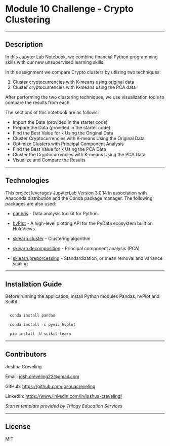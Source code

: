 # Module 10 Challenge - Crypto Clustering

---

## Description

In this Jupyter Lab Notebook, we combine financial Python programming skills with our new unsupervised learning skills.  

In this assignment we compare Crypto clusters by utlizing two techniques: 
1.  Cluster cryptocurrencies with K-means using original data
2.  Cluster cryptocurrencies with K-means using the PCA data 

After performing the two clustering techniques, we use visualization tools to compare the results from each. 

The sections of this notebook are as follows: 

* Import the Data (provided in the starter code)
* Prepare the Data (provided in the starter code)
* Find the Best Value for `k` Using the Original Data
* Cluster Cryptocurrencies with K-means Using the Original Data
* Optimize Clusters with Principal Component Analysis
* Find the Best Value for `k` Using the PCA Data
* Cluster the Cryptocurrencies with K-means Using the PCA Data
* Visualize and Compare the Results

---

## Technologies

This project leverages JupyterLab Version 3.0.14 in association with Anaconda distribution and the Conda package manager.  The following packages are also used: 

* [pandas](https://github.com/pandas-dev/pandas) - Data analysis toolkit for Python.

* [hvPlot](https://github.com/holoviz/hvplot) - A high-level plotting API for the PyData ecosystem built on HoloViews.

* [sklearn.cluster](https://scikit-learn.org/stable/modules/clustering.html) - Clustering algorithm

* [sklearn.decomposition](https://scikit-learn.org/stable/modules/generated/sklearn.decomposition.PCA.html) - Principal component analysis (PCA)

* [sklearn.preporcessing](https://scikit-learn.org/stable/modules/preprocessing.html) - Standardization, or mean removal and variance scaling

---

## Installation Guide

Before running the application, install Python modules Pandas, hvPlot and SciKit:

```python

  conda install pandas

  conda install -c pyviz hvplot

  pip install -U scikit-learn
```
---

## Contributors

Joshua Creveling

Email: josh.creveling22@gmail.com

GitHub: https://github.com/joshuacreveling

LinkedIn: https://www.linkedin.com/in/joshua-creveling/

*Starter template provided by Trilogy Education Services*

---

## License

MIT
